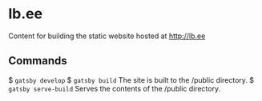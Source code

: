 # lb.ee
Content for building the static website hosted at http://lb.ee

## Commands
$ `gatsby develop`
$ `gatsby build` The site is built to the /public directory.
$ `gatsby serve-build` Serves the contents of the /public directory.
